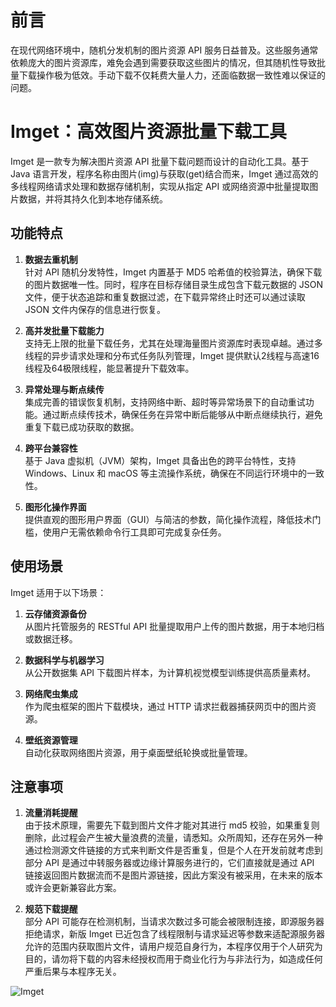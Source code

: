 # 前言

在现代网络环境中，随机分发机制的图片资源 API 服务日益普及。这些服务通常依赖庞大的图片资源库，难免会遇到需要获取这些图片的情况，但其随机性导致批量下载操作极为低效。手动下载不仅耗费大量人力，还面临数据一致性难以保证的问题。

# Imget：高效图片资源批量下载工具

Imget 是一款专为解决图片资源 API 批量下载问题而设计的自动化工具。基于 Java 语言开发，程序名称由图片(img)与获取(get)结合而来，Imget 通过高效的多线程网络请求处理和数据存储机制，实现从指定 API 或网络资源中批量提取图片数据，并将其持久化到本地存储系统。

## 功能特点

1. **数据去重机制**  
   针对 API 随机分发特性，Imget 内置基于 MD5 哈希值的校验算法，确保下载的图片数据唯一性。同时，程序在目标存储目录生成包含下载元数据的 JSON 文件，便于状态追踪和重复数据过滤，在下载异常终止时还可以通过读取 JSON 文件内保存的信息进行恢复。

2. **高并发批量下载能力**  
   支持无上限的批量下载任务，尤其在处理海量图片资源库时表现卓越。通过多线程的异步请求处理和分布式任务队列管理，Imget 提供默认2线程与高速16线程及64极限线程，能显著提升下载效率。

3. **异常处理与断点续传**  
   集成完善的错误恢复机制，支持网络中断、超时等异常场景下的自动重试功能。通过断点续传技术，确保任务在异常中断后能够从中断点继续执行，避免重复下载已成功获取的数据。

4. **跨平台兼容性**  
   基于 Java 虚拟机（JVM）架构，Imget 具备出色的跨平台特性，支持 Windows、Linux 和 macOS 等主流操作系统，确保在不同运行环境中的一致性。

5. **图形化操作界面**  
   提供直观的图形用户界面（GUI）与简洁的参数，简化操作流程，降低技术门槛，使用户无需依赖命令行工具即可完成复杂任务。

## 使用场景

Imget 适用于以下场景：

1. **云存储资源备份**  
   从图片托管服务的 RESTful API 批量提取用户上传的图片数据，用于本地归档或数据迁移。

2. **数据科学与机器学习**  
   从公开数据集 API 下载图片样本，为计算机视觉模型训练提供高质量素材。

3. **网络爬虫集成**  
   作为爬虫框架的图片下载模块，通过 HTTP 请求拦截器捕获网页中的图片资源。

4. **壁纸资源管理**  
   自动化获取网络图片资源，用于桌面壁纸轮换或批量管理。
   

## 注意事项

1. **流量消耗提醒**  
   由于技术原理，需要先下载到图片文件才能对其进行 md5 校验，如果重复则删除，此过程会产生被大量浪费的流量，请悉知。众所周知，还存在另外一种通过检测源文件链接的方式来判断文件是否重复，但是个人在开发前就考虑到部分 API 是通过中转服务器或边缘计算服务进行的，它们直接就是通过 API 链接返回图片数据流而不是图片源链接，因此方案没有被采用，在未来的版本或许会更新兼容此方案。

2. **规范下载提醒**  
   部分 API 可能存在检测机制，当请求次数过多可能会被限制连接，即源服务器拒绝请求，新版 Imget 已近包含了线程限制与请求延迟等参数来适配源服务器允许的范围内获取图片文件，请用户规范自身行为，本程序仅用于个人研究为目的，请勿将下载的内容未经授权而用于商业化行为与非法行为，如造成任何严重后果与本程序无关。


![Imget](https://files-plus.coldsea.vip/gitcp/imget/app.jpg)